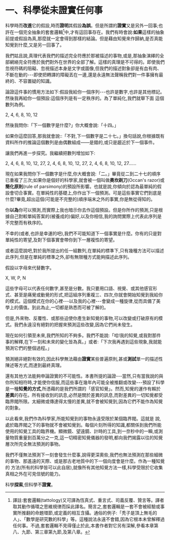 # 一、科學從未證實任何事
科學時而**改進**它的假設,時而**證明**其假設**為誤**。但是所謂的**證實**又是另外一回事;也許在一個完全抽象的套套邏輯[^1]中,才有這回事存在。我們有時會說:**如果**這樣的抽象前提或假設為真,那麼就一定會得到那樣的結論。但是藉由知覺來作歸納,是否真能知覺到什麼,又是另一回事了。

我們姑且說,真理代表我們的描述完全符應於那被描述的事物,或是,那抽象演繹的全部網絡完全符應於我們對外在世界的全部了解。這樣的真理是不可得的。即使我們忽視符碼的阻礙、忽視描述本身是文字或圖像,但我們的描述對象卻是有血有肉、不斷在動的---即使把轉譯的障礙丟在一邊,還是永遠無法聲稱我們對一件事擁有最終的、不容置疑的知識。

論證這件事的慣用方法如下:假設我給你一個序列---也許是數字,也許是其他標記。然後我再給你一個預設:這個序列是有一定秩序的。為了單純化,我們就舉下面 
這個數列為例。

2, 4, 6, 8, 10, 12 

然後我問你:「下一個數字是什麼?」你大概會說:「十四。」

如果你這麼回答,那我就會說::「不對,下一個數字是二十七。」換句話說,你根據既有資料所作的推論這個數列是由偶數組成——是錯的,或只是趨近於下一個事件。

讓我們再進一步探究。我繼續把數列增加如下:

2, 4, 6, 8, 10, 12, 27, 2, 4, 6, 8, 10, 12, 27, 2, 4, 6, 8, 10, 12, 27......

現在如果我問你下一個數字是什麼,你大概會說:「二。」畢竟從二到二十七的順序已重複了三次;如果你是個好的科學家,就會被一個叫做**奧坎剃刀**(Occan's razor)或**簡化原則**(rule of parsimony)的預設所影響。也就是說,你傾向於認為最單純的假設會切合事實。在單純性的基礎上,你作出下一個預測。可是這些事實它們到底是什麼?畢竟,超出這個(可能是不完整的)順序端末之外的事實,你是無從得知的。

你**以為**你可以預測,而實際上我也暗示你去作這個預設。但是你所作的預測,只是根據自己對較單純答案的(被養成的)偏好,以及你相信,我的詢問實際上代表此序列是不完整而有秩序的。 

不幸的(或者,也許是幸運的吧),我們不可能知道下一個事實是什麼。你有的只是對單純性的寄望,及對下個事實會帶你到下一層複性的寄望。

或者這麼說吧,對於我所提出的任一組數列,在單純的標準下,只有幾種方法可以描述此序列,但是在單純的標準之外,卻有無限種方式能夠描述此序列。

假設以字母來代替數字。

X, W, P, N

這些字母可以代表任何數字,甚至是分數。我只要用口語、視覺、或其他感官形式、甚至是痛覺或動覺的形式,把這組序列重複三、四次,你就會開始知覺到我給你的模式。這個模式在你的心裡---以及我的心裡---會變成一種旋律,從而具備了美學上的價值。到此為止,一切都是熟悉而可被了解的。

但是,外來物、反覆性、或那些迫使你產生新知覺的事物,可以改變或打破原有的模式。我們永遠沒有絕對的把握來預測這些改變,因為它們尚未發生。

現在如何引領至未來,我們所知的不夠多。我們不能說:「哈!我的知覺,或我對那件事的解釋,在下一刻和未來的變化皆為真。」或者:「下次我再遇到這些現象,我就能預測它們的整個過程。」

預測絕非絕對有效的,因此科學無法藉由**證實**某些普遍原則,甚或**測試**單一的描述性陳述等方式,而達到最終真理。

還有其他方法能夠申論證實的不可能性。本書所提的論證---當然,只有當我說的與你所知相符時,才能使你信服,而這些事在幾年內可能全被推翻或改變---預設了科學是一種**知覺的方式**,所憑藉的是我們所謂的「感官知覺」。然而,知覺的運作有賴於**差異**的存在。所有接收到的訊息,必然是關於差異的訊息,而對差異的一切知覺都受臨界閥所限。太細微或傳達得太慢的差異,就不會被知覺到,因為它們不能作為知覺的對象。

以此看來,我們作為科學家,所能知覺到的事物永遠受限於某個臨界閥。這就是 說,處於臨界閥之下的事物就不會被知覺到。每個片刻所得的知識,都關係到我們所能使用的知覺工具的臨界機。顯微鏡、望遠鏡、計時的工具,到一奈秒中的一瞬,或測量物質重量到百萬分之一克,這一切精密知覺儀器的發明,都向我們揭露以往的知覺層次所完全無法預測的事物。

我們不僅無法預測下一刻會發生什麼事,說得更深奧些,我們也無法預測在那些細微的事物、那遙遠的天際、或是那古老地質中的下一個向度會是什麼。作為一種知覺的 方法(所有的科學皆可以此自居),就像所有其他知覺方法一樣,科學受限於它收集真相之外在可見信號的能力。

科學**探索**,但科學不**證實**。



[^1]: 譯註:套套邏輯(tattology)又可譯為恆真式、重言式、司義反覆、贊言等。譯者取其動作循環之思維規律而採此譯名。簡言之,套套邏輯是一套不會被經驗或事實所推翻的命題環節,或定義的相互含攝。通俗的例子:「秃子是頂上無毛的人」、「數學是研究數的科學」等。這種說法永遠不會錯,因為它根本未曾解釋過任何事。不過,套套邏輯不見得僅止於此,本書作者對它另有深解,參看本章第八、九節、第三章第九節,及第八章。

